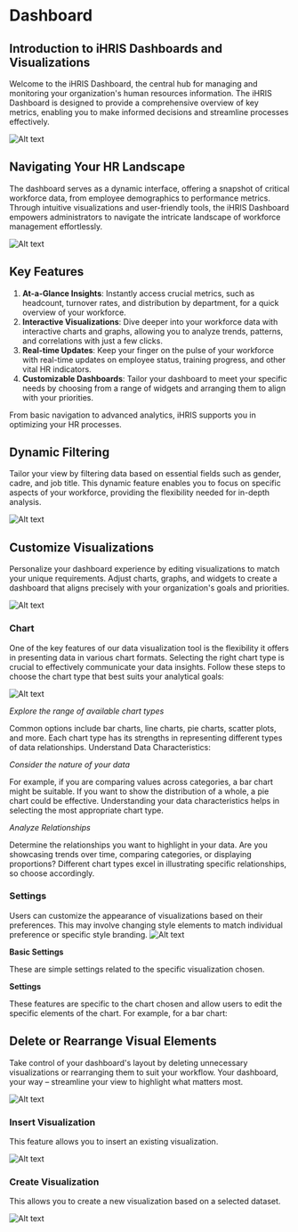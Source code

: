 # Dashboard
## Introduction to iHRIS Dashboards and Visualizations
Welcome to the iHRIS Dashboard, the central hub for managing and monitoring your organization's human resources information. The iHRIS Dashboard is designed to provide a comprehensive overview of key metrics, enabling you to make informed decisions and streamline processes effectively.

![Alt text](../img/visualize_data.JPG 'Visualize Data')

## Navigating Your HR Landscape

The dashboard serves as a dynamic interface, offering a snapshot of critical workforce data, from employee demographics to performance metrics. Through intuitive visualizations and user-friendly tools, the iHRIS Dashboard empowers administrators to navigate the intricate landscape of workforce management effortlessly.

![Alt text](../img/dashboard.JPG 'Visualize Data')


## Key Features

1.	**At-a-Glance Insights**: Instantly access crucial metrics, such as headcount, turnover rates, and distribution by department, for a quick overview of your workforce.
2.	**Interactive Visualizations**: Dive deeper into your workforce data with interactive charts and graphs, allowing you to analyze trends, patterns, and correlations with just a few clicks.
3.	**Real-time Updates**: Keep your finger on the pulse of your workforce with real-time updates on employee status, training progress, and other vital HR indicators.
4.	**Customizable Dashboards**: Tailor your dashboard to meet your specific needs by choosing from a range of widgets and arranging them to align with your priorities.


From basic navigation to advanced analytics, iHRIS supports you in optimizing your HR processes.

## **Dynamic Filtering**
 
 Tailor your view by filtering data based on essential fields such as gender, cadre, and job title. This dynamic feature enables you to focus on specific aspects of your workforce, providing the flexibility needed for in-depth analysis.

![Alt text](../img/sample_dash.JPG 'Sample Dashboard')


## **Customize Visualizations** 
Personalize your dashboard experience by editing visualizations to match your unique requirements. Adjust charts, graphs, and widgets to create a dashboard that aligns precisely with your organization's goals and priorities.

![Alt text](../img/sample_dash1.JPG 'Sample Dashboard')

### **Chart**

One of the key features of our data visualization tool is the flexibility it offers in presenting data in various chart formats. Selecting the right chart type is crucial to effectively communicate your data insights. Follow these steps to choose the chart type that best suits your analytical goals:

![Alt text](../img/chart_tpe.JPG 'Chart Type')

*Explore the range of available chart types*

Common options include bar charts, line charts, pie charts, scatter plots, and more. Each chart type has its strengths in representing different types of data relationships.
Understand Data Characteristics:

*Consider the nature of your data*

For example, if you are comparing values across categories, a bar chart might be suitable. If you want to show the distribution of a whole, a pie chart could be effective. Understanding your data characteristics helps in selecting the most appropriate chart type.

*Analyze Relationships*

Determine the relationships you want to highlight in your data. Are you showcasing trends over time, comparing categories, or displaying proportions? Different chart types excel in illustrating specific relationships, so choose accordingly.

### **Settings**
Users can customize the appearance of visualizations based on their preferences. This may involve changing style elements to match individual preference or specific style branding. 
![Alt text](../img/Edit_visualization.JPG 'Sample Dashboard')

**Basic Settings**

These are simple settings related to the specific visualization chosen.

**Settings**

These features are specific to the chart chosen and allow users to edit the specific elements of the chart. For example, for a bar chart: 


## **Delete or Rearrange Visual Elements** 

Take control of your dashboard's layout by deleting unnecessary visualizations or rearranging them to suit your workflow. Your dashboard, your way – streamline your view to highlight what matters most.

![Alt text](../img/sample_dash5.png 'Sample Dashboard')

### Insert Visualization

This feature allows you to insert an existing visualization.

![Alt text](../img/available_visualizations.JPG 'Sample Dashboard')

### Create Visualization

This allows you to create a new visualization based on a selected dataset.

![Alt text](../img/dat_visualizer.JPG 'Sample Dashboard')
